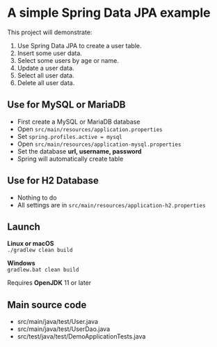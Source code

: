 # A simple Spring Data JPA example

This project will demonstrate:
1. Use Spring Data JPA to create a user table.
2. Insert some user data.
3. Select some users by age or name.
4. Update a user data.
5. Select all user data.
6. Delete all user data.

## Use for MySQL or MariaDB

* First create a MySQL or MariaDB database
* Open `src/main/resources/application.properties`
* Set `spring.profiles.active = mysql`
* Open `src/main/resources/application-mysql.properties`
* Set the database **url, username, password**
* Spring will automatically create table

## Use for H2 Database

* Nothing to do
* All settings are in `src/main/resources/application-h2.properties`

## Launch

**Linux or macOS**  
`./gradlew clean build`

**Windows**  
`gradlew.bat clean build`  

Requires **OpenJDK** 11 or later

## Main source code
* src/main/java/test/User.java
* src/main/java/test/UserDao.java
* src/test/java/test/DemoApplicationTests.java
